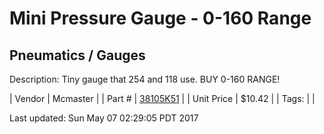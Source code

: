 # Mini Pressure Gauge - 0-160 Range
## Pneumatics / Gauges
Description: 	Tiny gauge that 254 and 118 use. BUY 0-160 RANGE! 

| Vendor | Mcmaster | 
| Part # | [38105K51](https://www.mcmaster.com/#38105K51) | 
| Unit Price | $10.42 | 
| Tags: |  | 

Last updated: Sun May 07 02:29:05 PDT 2017